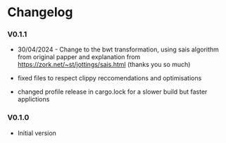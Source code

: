# Changelog

### V0.1.1

- 30/04/2024 - Change to the bwt transformation, using sais algorithm from original papper and explanation from https://zork.net/~st/jottings/sais.html (thanks you so much)

- fixed files to respect clippy reccomendations and optimisations

- changed profile release in cargo.lock for a slower build but faster applictions

### V0.1.0

- Initial version